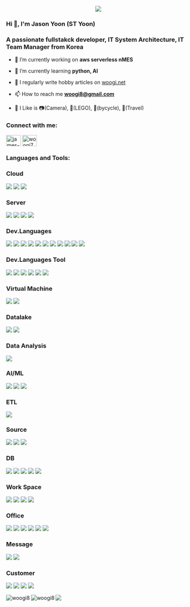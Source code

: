 
<p align='center'>
    <img src="https://capsule-render.vercel.app/api?type=waving&color=auto&height=300&section=header&text=woogi%20GitHub&fontSize=90&animation=fadeIn&fontAlignY=38&desc=>%20GitHub%20Profile%20or%20any%20Repo%20like%20me!&descAlignY=51&descAlign=62"/>
</p>


<h3 align="left">Hi 👋, I'm Jason Yoon (ST Yoon) </h3>
<h3 align="left">A passionate fullstakck developer, IT System Architecture, IT Team Manager from Korea</h3>

- 🔭 I’m currently working on **aws serverless nMES**

- 🌱 I’m currently learning **python, AI**

- 📝 I regularly write hobby articles on [woogi.net](woogi.net)

- 📫 How to reach me **woogi8@gmail.com**

- 🤖 I Like is 📷(Camera), 🧱(LEGO), 🚴(bycycle), 🚡(Travel)

<h3 align="left">Connect with me:</h3>
<p align="left">
<a href="https://www.linkedin.com/in/james-yoon-9aa3a6263/" target="blank"><img align="center" src="https://raw.githubusercontent.com/rahuldkjain/github-profile-readme-generator/master/src/images/icons/Social/linked-in-alt.svg" alt="james-yoon" height="30" width="40" /></a>
<a href="https://instagram.com/woogi7" target="blank"><img align="center" src="https://raw.githubusercontent.com/rahuldkjain/github-profile-readme-generator/master/src/images/icons/Social/instagram.svg" alt="woogi7" height="30" width="40" /></a>
</p>
</p>
</p>

<h3 align="left">Languages and Tools:</h3>
 <h3 align="left">Cloud</h3>
<p>
<img src="https://img.shields.io/badge/aws-232F3E?style=plastic&logo=amazonaws&logoColor=white">
<img src="https://img.shields.io/badge/AWS Lambda-FF9900?style=plastic&logo=AWS Lambda&logoColor=white">
<img src="https://img.shields.io/badge/Amazon S3-569A31?style=plastic&logo=Amazon S3&logoColor=white"> 
</p>

  <h3 align="left">Server</h3>
  <p>
   <img src="https://img.shields.io/badge/Amazon EC2-FF9900?style=plastic&logo=Amazon EC2&logoColor=white"> 
   <img src="https://img.shields.io/badge/Linux-FCC624?style=plastic&logo=linux&logoColor=white"> 
   <img src="https://img.shields.io/badge/CentOS-262577?style=plastic&logo=centos&logoColor=white"> 
   <img src="https://img.shields.io/badge/Windows Server-262577?style=plastic&logo=&logoColor=white"> 
 </p>
 
<h3 align="left">Dev.Languages</h3>
<p>
<img src="https://img.shields.io/badge/vue.js-4FC08D?style=plastic&logo=vuedotjs&logoColor=white"> 
<img src="https://img.shields.io/badge/Node.js-339933?style=plastic&logo=nodedotjs&logoColor=white"> 
<img src="https://img.shields.io/badge/npm-CB3837?style=plastic&logo=npm&logoColor=white"> 
<img src="https://img.shields.io/badge/csharp-512BD4?style=plastic&logo=csharp&logoColor=white"> 
 <img src="https://img.shields.io/badge/C-A8B9CC?style=plastic&logo=C&logoColor=white"> 
 <img src="https://img.shields.io/badge/C++-00599C?style=plastic&logo=cplusplus&logoColor=white"> 
  <img src="https://img.shields.io/badge/.NET-512BD4?style=plastic&logo=.NET&logoColor=white"> 
    <img src="https://img.shields.io/badge/javascript-#F7DF1E?style=plastic&logo=.NET&logoColor=white"> 
  <img src="https://img.shields.io/badge/Flask-000000?style=plastic&logo=Flask&logoColor=white"> 
 <img src="https://img.shields.io/badge/visualbasic-512BD4?style=plastic&logo=visualbasic&logoColor=white"> 
 <img src="https://img.shields.io/badge/python-3776AB?style=plastic&logo=python&logoColor=white"> 
</p>

<h3 align="left">Dev.Languages Tool</h3>
<p>
    <img src="https://img.shields.io/badge/Figma-F24E1E?style=plastic&logo=Figma&logoColor=white"> 
    <img src="https://img.shields.io/badge/devexpress-FF7200?style=plastic&logo=devexpress&logoColor=white"> 
     <img src="https://img.shields.io/badge/Jupyter-F37626?style=plastic&logo=jupyter&logoColor=white">  
     <img src="https://img.shields.io/badge/PyCharm-000000?style=plastic&logo=pycharm&logoColor=white"> 
     <img src="https://img.shields.io/badge/MS Visual Studio-5C2D91?style=plastic&logo=visualstudio&logoColor=white"> 
     <img src="https://img.shields.io/badge/MS visual Studio Code-007ACC?style=plastic&logo=visualstudiocode&logoColor=white">  
</p>
 
 
 <h3 align="left">Virtual Machine</h3>
 <p>
  <img src="https://img.shields.io/badge/VMware-607078?style=plastic&logo=vmware&logoColor=white"> 
  <img src="https://img.shields.io/badge/virtualbox-183A61?style=plastic&logo=virtualbox&logoColor=white"> 
 </p>
 


 <h3 align="left">Datalake</h3>
 <p>
  <img src="https://img.shields.io/badge/snowflake-29B5E8?style=plastic&logo=snowflake&logoColor=white"> 
  <img src="https://img.shields.io/badge/aws Redshift-8C4FFF?style=plastic&logo=Amazon Redshift&logoColor=white"> 
 </p>
 
<h3 align="left">Data Analysis</h3>  
<p>
<img src="https://img.shields.io/badge/tableau-E97627?style=plastic&logo=tableau&logoColor=white"> 
</p>
 
<h3 align="left">AI/ML</h3> 
<p>
 <img src="https://img.shields.io/badge/pytorch-EE4C2C?style=plastic&logo=pytorch&logoColor=white"> 
 <img src="https://img.shields.io/badge/NumPy-013243?style=plastic&logo=numpy&logoColor=white"> 
 <img src="https://img.shields.io/badge/Scikit-F7931E?style=plastic&logo=scikitlearn&logoColor=white"> 
</p>

<h3 align="left">ETL</h3> 
<p>
 <img src="https://img.shields.io/badge/informatica-FF4D00?style=plastic&logo=informatica&logoColor=white"> 
</p>
 
<h3 align="left">Source</h3>
<p>
 <img src="https://img.shields.io/badge/github-181717?style=plastic&logo=github&logoColor=white"> 
 <img src="https://img.shields.io/badge/MS Sourcesafe-181717?style=plastic&logo=&logoColor=white"> 
 <img src="https://img.shields.io/badge/SVN-181717?style=plastic&logo=&logoColor=white"> 
</p>

<h3 align="left">DB</h3>
<p>
 <img src="https://img.shields.io/badge/oracle-F80000?style=plastic&logo=oracle&logoColor=white"> 
 <img src="https://img.shields.io/badge/mysql-4479A1?style=plastic&logo=mysql&logoColor=white"> 
 <img src="https://img.shields.io/badge/mariadb-3545?style=plastic&logo=mariadb&logoColor=white"> 
 <img src="https://img.shields.io/badge/dbeaver-382923?style=plastic&logo=dbeaver&logoColor=white">
 <img src="https://img.shields.io/badge/MS Access-A4373A?style=plastic&logo=Microsoft Access&logoColor=white">     
</p>

<h3 align="left">Work Space</h3>
<p>
 <img src="https://img.shields.io/badge/zendesk-03363D?style=plastic&logo=zendesk&logoColor=white"> 
 <img src="https://img.shields.io/badge/Notion-000000?style=plastic&logo=Notion&logoColor=white"> 
 <img src="https://img.shields.io/badge/mermaid-FF3670?style=plastic&logo=Mermaid&logoColor=white"> 
 <img src="https://img.shields.io/badge/MS Loop-181717?style=plastic&logo=&logoColor=white"> 
</p>

<h3 align="left">Office</h3>
<p>
 <img src="https://img.shields.io/badge/Gmail-EA4335?style=plastic&logo=Gmail&logoColor=white"> 
 <img src="https://img.shields.io/badge/MS outlook-0078D4?style=plastic&logo=microsoftoutlook&logoColor=white"> 
 <img src="https://img.shields.io/badge/MS powerpoint-B7472A?style=plastic&logo=microsoftpowerpoint&logoColor=white"> 
 <img src="https://img.shields.io/badge/MS sharepoint-0078D4?style=plastic&logo=microsoftsharepoint&logoColor=white"> 
 <img src="https://img.shields.io/badge/MS sqlserver-CC2927?style=plastic&logo=microsoftsqlserver&logoColor=white">
 <img src="https://img.shields.io/badge/MS onenote-7719AA?style=plastic&logo=microsoftonenote&logoColor=white"> 
</p>
 
<h3 align="left">Message</h3>
<p>
 <img src="https://img.shields.io/badge/Slack-4A154B?style=plastic&logo=Slack&logoColor=white"> 
 <img src="https://img.shields.io/badge/MS teams-6264A7?style=plastic&logo=microsoftteams&logoColor=white"> 
</p>

<h3 align="left">Customer</h3>
<p>
 <img src="https://img.shields.io/badge/SAMSUNG-1428A0?style=plastic&logo=samsung&logoColor=white"> 
 <img src="https://img.shields.io/badge/Qualcomm-3253DC?style=plastic&logo=qualcomm&logoColor=white"> 
 <img src="https://img.shields.io/badge/NXP-000000?style=plastic&logo=nxp&logoColor=white"> 
 <img src="https://img.shields.io/badge/SONY-FFFFFF?style=plastic&logo=sony&logoColor=white"> 
</p>

<p>
<img align="left" src="https://github-readme-stats.vercel.app/api?username=woogi8&show_icons=true&locale=en" alt="woogi8" />
<img align="left" src="https://github-readme-streak-stats.herokuapp.com/?user=woogi8&" alt="woogi8" />
</p>


<a href="https://hits.seeyoufarm.com"><img src="https://hits.seeyoufarm.com/api/count/incr/badge.svg?url=https%3A%2F%2Fgithub.com%2Fwoogi8%2Fhit-counter&count_bg=%2379C83D&title_bg=%23555555&icon=&icon_color=%23E7E7E7&title=hits&edge_flat=false"/></a>

